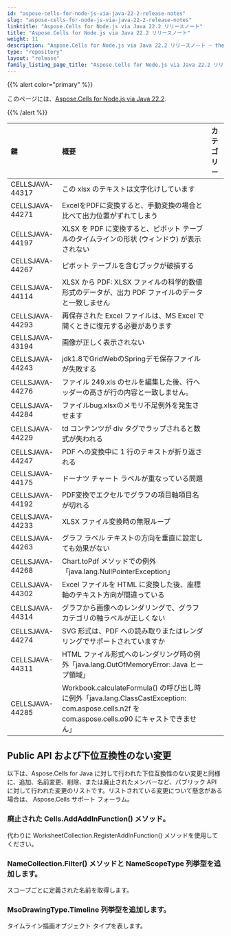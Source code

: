 ```yaml
---
id: "aspose-cells-for-node-js-via-java-22-2-release-notes"
slug: "aspose-cells-for-node-js-via-java-22-2-release-notes"
linktitle: "Aspose.Cells for Node.js via Java 22.2 リリースノート"
title: "Aspose.Cells for Node.js via Java 22.2 リリースノート"
weight: 11
description: "Aspose.Cells for Node.js via Java 22.2 リリースノート – the latest updates and fixes."
type: "repository"
layout: "release"
family_listing_page_title: "Aspose.Cells for Node.js via Java 22.2 リリースノート"
---
```

{{% alert color="primary" %}}

このページには、[Aspose.Cells for Node.js via Java 22.2](https://releases.aspose.com/cells/nodejs/new-releases/aspose.cells-for-node.js-via-java-22.2/).

{{% /alert %}}

|**鍵**|**概要**|**カテゴリー**|
|:- |:- |:- |
|CELLSJAVA-44317|この xlsx のテキストは文字化けしています|
|CELLSJAVA-44271|ExcelをPDFに変換すると、手動変換の場合と比べて出力位置がずれてしまう|
|CELLSJAVA-44197|XLSX を PDF に変換すると、ピボット テーブルのタイムラインの形状 (ウィンドウ) が表示されない|
|CELLSJAVA-44267|ピボット テーブルを含むブックが破損する|
|CELLSJAVA-44114|XLSX から PDF: XLSX ファイルの科学的数値形式のデータが、出力 PDF ファイルのデータと一致しません|
|CELLSJAVA-44293|再保存された Excel ファイルは、MS Excel で開くときに復元する必要があります|
|CELLSJAVA-43194|画像が正しく表示されない|
|CELLSJAVA-44243|jdk1.8でGridWebのSpringデモ保存ファイルが失敗する|
|CELLSJAVA-44276|ファイル 249.xls のセルを編集した後、行ヘッダーの高さが行の内容と一致しません。|
|CELLSJAVA-44284|ファイルbug.xlsxのメモリ不足例外を発生させます|
|CELLSJAVA-44229|td コンテンツが div タグでラップされると数式が失われる|
|CELLSJAVA-44247|PDF への変換中に 1 行のテキストが折り返される|
|CELLSJAVA-44175|ドーナツ チャート ラベルが重なっている問題|
|CELLSJAVA-44192|PDF変換でエクセルでグラフの項目軸項目名が切れる|
|CELLSJAVA-44233|XLSX ファイル変換時の無限ループ|
|CELLSJAVA-44263|グラフ ラベル テキストの方向を垂直に設定しても効果がない|
|CELLSJAVA-44268|Chart.toPdf メソッドでの例外「java.lang.NullPointerException」|
|CELLSJAVA-44302|Excel ファイルを HTML に変換した後、座標軸のテキスト方向が間違っている|
|CELLSJAVA-44314|グラフから画像へのレンダリングで、グラフ カテゴリの軸ラベルが正しくない|
|CELLSJAVA-44274|SVG 形式は、PDF への読み取りまたはレンダリングでサポートされていますか|
|CELLSJAVA-44311|HTML ファイル形式へのレンダリング時の例外「java.lang.OutOfMemoryError: Java ヒープ領域」|
|CELLSJAVA-44285|Workbook.calculateFormula() の呼び出し時に例外「java.lang.ClassCastException: com.aspose.cells.n2f を com.aspose.cells.o90 にキャストできません」|

## **Public API および下位互換性のない変更**

以下は、Aspose.Cells for Java に対して行われた下位互換性のない変更と同様に、追加、名前変更、削除、または廃止されたメンバーなど、パブリック API に対して行われた変更のリストです。リストされている変更について懸念がある場合は、 Aspose.Cells サポート フォーラム。

### **廃止された Cells.AddAddInFunction() メソッド。**

代わりに WorksheetCollection.RegisterAddInFunction() メソッドを使用してください。

### **NameCollection.Filter() メソッドと NameScopeType 列挙型を追加します。**

スコープごとに定義された名前を取得します。

### **MsoDrawingType.Timeline 列挙型を追加します。**

タイムライン描画オブジェクト タイプを表します。

